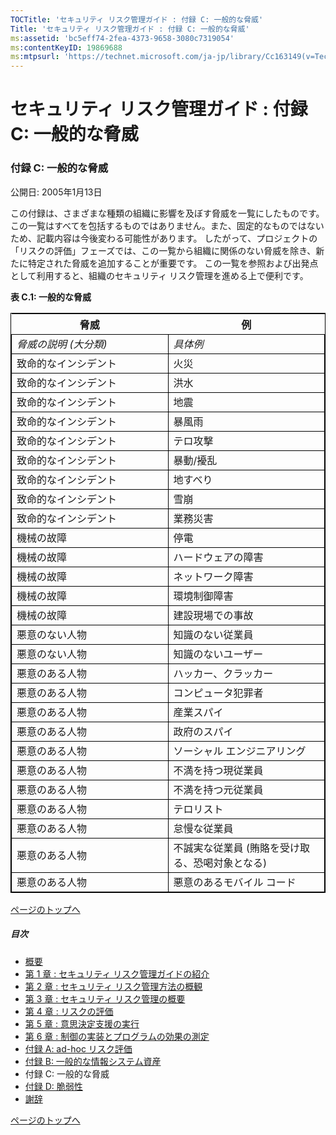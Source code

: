 ```yaml
---
TOCTitle: 'セキュリティ リスク管理ガイド : 付録 C: 一般的な脅威'
Title: 'セキュリティ リスク管理ガイド : 付録 C: 一般的な脅威'
ms:assetid: 'bc5eff74-2fea-4373-9658-3080c7319054'
ms:contentKeyID: 19869688
ms:mtpsurl: 'https://technet.microsoft.com/ja-jp/library/Cc163149(v=TechNet.10)'
---
```


セキュリティ リスク管理ガイド : 付録 C: 一般的な脅威
====================================================

### 付録 C: 一般的な脅威

公開日: 2005年1月13日

この付録は、さまざまな種類の組織に影響を及ぼす脅威を一覧にしたものです。 この一覧はすべてを包括するものではありません。また、固定的なものではないため、記載内容は今後変わる可能性があります。 したがって、プロジェクトの「リスクの評価」フェーズでは、この一覧から組織に関係のない脅威を除き、新たに特定された脅威を追加することが重要です。 この一覧を参照および出発点として利用すると、組織のセキュリティ リスク管理を進める上で便利です。

**表 C.1: 一般的な脅威**

 
<table style="border:1px solid black;">
<colgroup>
<col width="50%" />
<col width="50%" />
</colgroup>
<thead>
<tr class="header">
<th>脅威</th>
<th>例</th>
</tr>
</thead>
<tbody>
<tr class="odd">
<td style="border:1px solid black;"><em>脅威の説明 (大分類)</em></td>
<td style="border:1px solid black;"><em>具体例</em></td>
</tr>
<tr class="even">
<td style="border:1px solid black;">致命的なインシデント</td>
<td style="border:1px solid black;">火災</td>
</tr>
<tr class="odd">
<td style="border:1px solid black;">致命的なインシデント</td>
<td style="border:1px solid black;">洪水</td>
</tr>
<tr class="even">
<td style="border:1px solid black;">致命的なインシデント</td>
<td style="border:1px solid black;">地震</td>
</tr>
<tr class="odd">
<td style="border:1px solid black;">致命的なインシデント</td>
<td style="border:1px solid black;">暴風雨</td>
</tr>
<tr class="even">
<td style="border:1px solid black;">致命的なインシデント</td>
<td style="border:1px solid black;">テロ攻撃</td>
</tr>
<tr class="odd">
<td style="border:1px solid black;">致命的なインシデント</td>
<td style="border:1px solid black;">暴動/擾乱</td>
</tr>
<tr class="even">
<td style="border:1px solid black;">致命的なインシデント</td>
<td style="border:1px solid black;">地すべり</td>
</tr>
<tr class="odd">
<td style="border:1px solid black;">致命的なインシデント</td>
<td style="border:1px solid black;">雪崩</td>
</tr>
<tr class="even">
<td style="border:1px solid black;">致命的なインシデント</td>
<td style="border:1px solid black;">業務災害</td>
</tr>
<tr class="odd">
<td style="border:1px solid black;">機械の故障</td>
<td style="border:1px solid black;">停電</td>
</tr>
<tr class="even">
<td style="border:1px solid black;">機械の故障</td>
<td style="border:1px solid black;">ハードウェアの障害</td>
</tr>
<tr class="odd">
<td style="border:1px solid black;">機械の故障</td>
<td style="border:1px solid black;">ネットワーク障害</td>
</tr>
<tr class="even">
<td style="border:1px solid black;">機械の故障</td>
<td style="border:1px solid black;">環境制御障害</td>
</tr>
<tr class="odd">
<td style="border:1px solid black;">機械の故障</td>
<td style="border:1px solid black;">建設現場での事故</td>
</tr>
<tr class="even">
<td style="border:1px solid black;">悪意のない人物</td>
<td style="border:1px solid black;">知識のない従業員</td>
</tr>
<tr class="odd">
<td style="border:1px solid black;">悪意のない人物</td>
<td style="border:1px solid black;">知識のないユーザー</td>
</tr>
<tr class="even">
<td style="border:1px solid black;">悪意のある人物</td>
<td style="border:1px solid black;">ハッカー、クラッカー</td>
</tr>
<tr class="odd">
<td style="border:1px solid black;">悪意のある人物</td>
<td style="border:1px solid black;">コンピュータ犯罪者</td>
</tr>
<tr class="even">
<td style="border:1px solid black;">悪意のある人物</td>
<td style="border:1px solid black;">産業スパイ</td>
</tr>
<tr class="odd">
<td style="border:1px solid black;">悪意のある人物</td>
<td style="border:1px solid black;">政府のスパイ</td>
</tr>
<tr class="even">
<td style="border:1px solid black;">悪意のある人物</td>
<td style="border:1px solid black;">ソーシャル エンジニアリング</td>
</tr>
<tr class="odd">
<td style="border:1px solid black;">悪意のある人物</td>
<td style="border:1px solid black;">不満を持つ現従業員</td>
</tr>
<tr class="even">
<td style="border:1px solid black;">悪意のある人物</td>
<td style="border:1px solid black;">不満を持つ元従業員</td>
</tr>
<tr class="odd">
<td style="border:1px solid black;">悪意のある人物</td>
<td style="border:1px solid black;">テロリスト</td>
</tr>
<tr class="even">
<td style="border:1px solid black;">悪意のある人物</td>
<td style="border:1px solid black;">怠慢な従業員</td>
</tr>
<tr class="odd">
<td style="border:1px solid black;">悪意のある人物</td>
<td style="border:1px solid black;">不誠実な従業員 (賄賂を受け取る、恐喝対象となる)</td>
</tr>
<tr class="even">
<td style="border:1px solid black;">悪意のある人物</td>
<td style="border:1px solid black;">悪意のあるモバイル コード</td>
</tr>
</tbody>
</table>
  
[](#mainsection)[ページのトップへ](#mainsection)
  
##### 目次
  
-   [概要](https://technet.microsoft.com/ja-jp/library/b3e09f12-b0dc-4a9d-946c-ac092c2994eb(v=TechNet.10))  
-   [第 1 章 : セキュリティ リスク管理ガイドの紹介](https://technet.microsoft.com/ja-jp/library/23a5cdd6-e148-4663-95d5-22f9a45ba0a7(v=TechNet.10))  
-   [第 2 章 : セキュリティ リスク管理方法の概観](https://technet.microsoft.com/ja-jp/library/fbab4700-db53-4bfc-a595-3f5ec41291d7(v=TechNet.10))  
-   [第 3 章 : セキュリティ リスク管理の概要](https://technet.microsoft.com/ja-jp/library/fc9856f8-d963-4046-9700-46b8a60a4d07(v=TechNet.10))  
-   [第 4 章 : リスクの評価](https://technet.microsoft.com/ja-jp/library/1f2374e3-921d-4261-9aac-2ce6f594b5a8(v=TechNet.10))  
-   [第 5 章 : 意思決定支援の実行](https://technet.microsoft.com/ja-jp/library/c07e7a11-1eb6-4335-9d81-d8c6b8184959(v=TechNet.10))  
-   [第 6 章 : 制御の実装とプログラムの効果の測定](https://technet.microsoft.com/ja-jp/library/d75cfc15-9a52-4d66-b13c-fab1e5ae57c4(v=TechNet.10))  
-   [付録 A: ad-hoc リスク評価](https://technet.microsoft.com/ja-jp/library/b06cc97f-2aaa-4ce3-8b84-b708d7069ade(v=TechNet.10))  
-   [付録 B: 一般的な情報システム資産](https://technet.microsoft.com/ja-jp/library/ff59725b-d61b-48f7-9019-9f2f6c59e2d4(v=TechNet.10))  
-   付録 C: 一般的な脅威  
-   [付録 D: 脆弱性](https://technet.microsoft.com/ja-jp/library/dc2cb11c-5cc0-4eac-b483-ddc96083011c(v=TechNet.10))  
-   [謝辞](https://technet.microsoft.com/ja-jp/library/6efeeabd-b1e6-4af4-a9ac-fd912076bcb0(v=TechNet.10))
  
[](#mainsection)[ページのトップへ](#mainsection)
